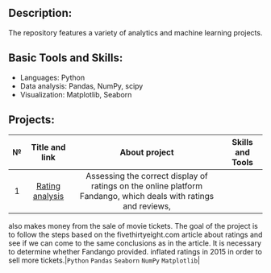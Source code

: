 ## Description:
The repository features a variety of analytics and machine learning projects.

## Basic Tools and Skills:
- Languages: Python
- Data analysis: Pandas, NumPy, scipy
- Visualization: Matplotlib, Seaborn

## Projects:
| №| Title and link | About project | Skills and Tools |  
|:-:|:-:|:-:|:-:|
|1 |[Rating analysis](Rating_analysis_fandango/)|Assessing the correct display of ratings on the online platform Fandango, which deals with ratings and reviews,
also makes money from the sale of movie tickets. The goal of the project is to follow the steps based on the fivethirtyeight.com article about ratings and see if
we can come to the same conclusions as in the article. It is necessary to determine whether Fandango provided.
inflated ratings in 2015 in order to sell more tickets.|`Python` `Pandas` `Seaborn` `NumPy` `Matplotlib`|
